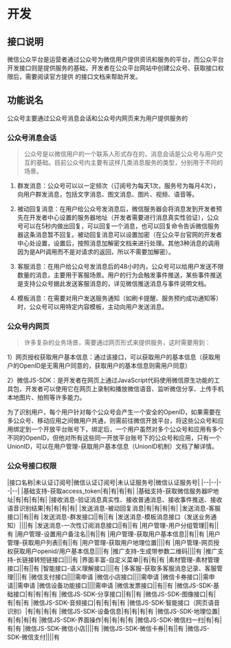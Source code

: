 # 开发

## 接口说明

微信公众平台是运营者通过公众号为微信用户提供资讯和服务的平台，而公众平台开发接口则是提供服务的基础，开发者在公众平台网站中创建公众号、获取接口权限后，需要阅读官方提供 的接口文档来帮助开发。

## 功能说名

<p class="tip">
    公众号主要通过公众号消息会话和公众号内网页来为用户提供服务的
</p>

### 公众号消息会话
>公众号是以微信用户的一个联系人形式存在的，消息会话是公众号与用户交互的基础。目前公众号内主要有这样几类消息服务的类型，分别用于不同的场景。

1. 群发消息：公众号可以以一定频次（订阅号为每天1次，服务号为每月4次），向用户群发消息，包括文字消息、图文消息、图片、视频、语音等。

2. 被动回复消息：在用户给公众号发消息后，微信服务器会将消息发到开发者预先在开发者中心设置的服务器地址（开发者需要进行消息真实性验证），公众号可以在5秒内做出回复，可以回复一个消息，也可以回复命令告诉微信服务器这条消息暂不回复。被动回复消息可以设置加密（在公众平台官网的开发者中心处设置，设置后，按照消息加解密文档来进行处理。其他3种消息的调用因为是API调用而不是对请求的返回，所以不需要加解密）。

3. 客服消息：在用户给公众号发消息后的48小时内，公众号可以给用户发送不限数量的消息，主要用于客服场景。用户的行为会触发事件推送，某些事件推送是支持公众号据此发送客服消息的，详见微信推送消息与事件说明文档。

4. 模板消息：在需要对用户发送服务通知（如刷卡提醒、服务预约成功通知等）时，公众号可以用特定内容模板，主动向用户发送消息。

### 公众号内网页

>许多复杂的业务场景，需要通过网页形式来提供服务，这时需要用到：

1）网页授权获取用户基本信息：通过该接口，可以获取用户的基本信息（获取用户的OpenID是无需用户同意的，获取用户的基本信息则需用户同意）

2）微信JS-SDK：是开发者在网页上通过JavaScript代码使用微信原生功能的工具包，开发者可以使用它在网页上录制和播放微信语音、监听微信分享、上传手机本地图片、拍照等许多能力。

<p class="tip">为了识别用户，每个用户针对每个公众号会产生一个安全的OpenID，如果需要在多公众号、移动应用之间做用户共通，则需前往微信开放平台，将这些公众号和应用绑定到一个开放平台账号下，绑定后，一个用户虽然对多个公众号和应用有多个不同的OpenID，但他对所有这些同一开放平台账号下的公众号和应用，只有一个UnionID，可以在用户管理-获取用户基本信息（UnionID机制）文档了解详情。</p>

### 公众号接口权限

|接口名称|未认证订阅号|微信认证订阅号|未认证服务号|微信认证服务号|
|--|--|--|--|
|基础支持-获取access_token|有|有|有|有|
|基础支持-获取微信服务器IP地址|有|有|有|有|
|接收消息-验证消息真实性、接收普通消息、接收事件推送、接收语音识别结果|有|有|有|有|
|发送消息-被动回复消息|有|有|有|有|
|发送消息-客服接口||有||有
|发送消息-群发接口||有||有
|发送消息-模板消息接口（发送业务通知）||||有
|发送消息-一次性订阅消息接口||有||有
|用户管理-用户分组管理||有||有
|用户管理-设置用户备注名||有||有
|用户管理-获取用户基本信息||有||有
|用户管理-获取用户列表||有||有
|用户管理-获取用户地理位置||||有
|用户管理-网页授权获取用户openid/用户基本信息||||有
|推广支持-生成带参数二维码||||有
|推广支持-长链接转短链接口||||有
|界面丰富-自定义菜单||有|有|有
|素材管理-素材管理接口||有||有
|智能接口-语义理解接口||||有
|多客服-获取多客服消息记录、客服管理||||有
|微信支付接口||||需申请
|微信小店接口||||需申请
|微信卡券接口||需申请||需申请
|微信设备功能接口||||需申请
|微信发票接口||有||有
|微信JS-SDK-基础接口|有|有|有|有
|微信JS-SDK-分享接口||有||有
|微信JS-SDK-图像接口|有|有|有|有
|微信JS-SDK-音频接口|有|有|有|有
|微信JS-SDK-智能接口（网页语音识别）|有|有|有|有
|微信JS-SDK-设备信息|有|有|有|有
|微信JS-SDK-地理位置|有|有|有|有
|微信JS-SDK-界面操作|有|有|有|有
|微信JS-SDK-微信扫一扫|有|有|有|有
|微信JS-SDK-微信小店||||有
|微信JS-SDK-微信卡券||有||有
|微信JS-SDK-微信支付||||有